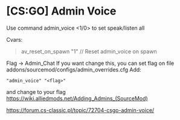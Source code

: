 # [CS:GO] Admin Voice
Use command admin_voice <1/0> to set speak/listen all

Cvars: <br>
> av_reset_on_spawn "1" // Reset admin_voice on spawn

Flag -> Admin_Chat
If you want change this, you can set flag on file addons/sourcemod/configs/admin_overrides.cfg
Add:
```
"admin_voice" "<flag>"
```
and change <flag> to your flag https://wiki.alliedmods.net/Adding_Admins_(SourceMod)

https://forum.cs-classic.pl/topic/72704-csgo-admin-voice/
